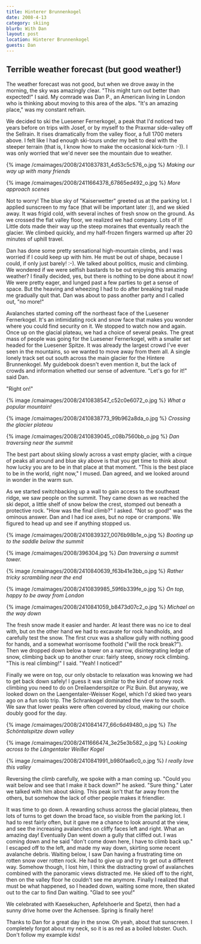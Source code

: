 ```yaml
---
title: Hinterer Brunnenkogel
date: 2008-4-13
category: skiing
blurb: With Dan
layout: post
location: Hinterer Brunnenkogel
guests: Dan
---
```


Terrible weather forecast (but good weather!)
---

The weather forecast was not good, but when we drove away in the morning, the
sky was amazingly clear. "This might turn out better than expected!" I said. My
comrade was Dan P., an American living in London who is thinking about moving
to this area of the alps. "It's an amazing place," was my constant refrain.


We decided to ski the Luesener Fernerkogel, a peak that I'd noticed two years
before on trips with Josef, or by myself to the Praxmar side-valley off the
Sellrain. It rises dramatically from the valley floor, a full 1700 meters
above. I felt like I had enough ski-tours under my belt to deal with the
steeper terrain (that is, I know how to make the occasional kick-turn :-)). I
was only worried that we'd never see the mountain due to weather.

{% image /cmaimages/2008/2410837831_4d53c5c576_o.jpg %}
_Making our way up with many friends_

{% image /cmaimages/2008/2411664378_67865ed492_o.jpg %}
_More approach scenes_

Not to worry! The blue sky of "Kaiserwetter" greeted us at the parking lot. I
applied sunscreen to my face (that will be important later :)), and we skied
away. It was frigid cold, with several inches of fresh snow on the ground. As
we crossed the flat valley floor, we realized we had company. Lots of it!
Little dots made their way up the steep moraines that eventually reach the
glacier. We climbed quickly, and my half-frozen fingers warmed up after 20
minutes of uphill travel.

Dan has done some pretty sensational high-mountain climbs, and I was worried if
I could keep up with him. He must be out of shape, because I could, if only
just barely! :-). We talked about politics, music and climbing. We wondered if
we were selfish bastards to be out enjoying this amazing weather? I finally
decided, yes, but there is nothing to be done about it now! We were pretty
eager, and lunged past a few parties to get a sense of space. But the heaving
and wheezing I had to do after breaking trail made me gradually quit that. Dan
was about to pass another party and I called out, "no more!"

Avalanches started coming off the northeast face of the Luesener Fernerkogel.
It's an intimidating rock and snow face that makes you wonder where you could
find security on it. We stopped to watch now and again. Once up on the glacial
plateau, we had a choice of several peaks. The great mass of people was going
for the Luesener Fernerkogel, with a smaller set headed for the Luesener
Spitze. It was already the largest crowd I've ever seen in the mountains, so we
wanted to move away from them all. A single lonely track set out south across
the main glacier for the Hintere Brunnenkogel. My guidebook doesn't even
mention it, but the lack of crowds and information whetted our sense of
adventure. "Let's go for it!" said Dan.

"Right on!"

{% image /cmaimages/2008/2410838547_c52c0e6072_o.jpg %}
_What a popular mountain!_

{% image /cmaimages/2008/2410838773_99b962a8da_o.jpg %}
_Crossing the glacier plateau_

{% image /cmaimages/2008/2410839045_c08b7560bb_o.jpg %}
_Dan traversing near the summit_

The best part about skiing slowly across a vast empty glacier, with a cirque of
peaks all around and blue sky above is that you get time to think about how
lucky you are to be in that place at that moment. "This is the best place to be
in the world, right now," I mused. Dan agreed, and we looked around in wonder
in the warm sun.

As we started switchbacking up a wall to gain access to the southeast ridge, we
saw people on the summit. They came down as we reached the ski depot, a little
shelf of snow below the crest, stomped out beneath a protective rock. "How was
the final climb?" I asked. "Not so good!" was the ominous answer. Dan and I had
ice axes, but no rope or crampons. We figured to head up and see if anything
stopped us.

{% image /cmaimages/2008/2410839327_0076b98b1e_o.jpg %}
_Booting up to the saddle below the summit_

{% image /cmaimages/2008/396304.jpg %}
_Dan traversing a summit tower._

{% image /cmaimages/2008/2410840639_f63b41e3bb_o.jpg %}
_Rather tricky scrambling near the end_

{% image /cmaimages/2008/2410839985_59f6b339fe_o.jpg %}
_On top, happy to be away from London_

{% image /cmaimages/2008/2410841059_b8473d07c2_o.jpg %}
_Michael on the way down_

The fresh snow made it easier and harder. At least there was no ice to deal
with, but on the other hand we had to excavate for rock handholds, and
carefully test the snow. The first crux was a shallow gully with nothing good
for hands, and a somewhat worrisome foothold ("will the rock break?"). Then we
dropped down below a tower on a narrow, disintegrating ledge of snow, climbing
back up to another crux: fairly steep, snowy rock climbing. "This is real
climbing!" I said. "Yeah! I noticed!"

Finally we were on top, our only obstacle to relaxation was knowing we had to
get back down safely! I guess it was similar to the kind of snowy rock climbing
you need to do on Dreilaenderspitze or Piz Buin. But anyway, we looked down on
the Laengentaler-Weisser Kogel, which I'd skied two years ago on a fun solo
trip. The Schrankogel dominated the view to the south. We saw that lower peaks
were often covered by cloud, making our choice doubly good for the day.

{% image /cmaimages/2008/2410841477_66c6d49480_o.jpg %}
_The Schöntalspitze down valley_

{% image /cmaimages/2008/2411666474_3e25e3b582_o.jpg %}
_Looking across to the Längentaler Weißer Kogel_

{% image /cmaimages/2008/2410841991_b980faa6c0_o.jpg %}
_I really love this valley_

Reversing the climb carefully, we spoke with a man coming up. "Could you wait
below and see that I make it back down?" he asked. "Sure thing." Later we
talked with him about skiing. This peak isn't that far away from the others,
but somehow the lack of other people makes it friendlier. 

It was time to go down. A rewarding schuss across the glacial plateau, then
lots of turns to get down the broad face, so visible from the parking lot. I
had to rest fairly often, but it gave me a chance to look around at the view,
and see the increasing avalanches on cliffy faces left and right. What an
amazing day! Eventually Dan went down a gully that cliffed out. I was coming
down and he said "don't come down here, I have to climb back up." I escaped off
to the left, and made my way down, skirting some recent avalanche debris.
Waiting below, I saw Dan having a frustrating time on rotten snow over rotten
rock. He had to give up and try to get out a different way. Somehow though, I
lost him, I think the distracting growl of avalanches combined with the
panoramic views distracted me. He skied off to the right, then on the valley
floor he couldn't see me anymore. Finally I realized that must be what
happened, so I headed down, waiting some more, then skated out to the car to
find Dan waiting. "Glad to see you!"

We celebrated with Kaesekuchen, Apfelshoerle and Spetzi, then had a sunny drive
home over the Achensee. Spring is finally here!

Thanks to Dan for a great day in the snow. Oh yeah, about that sunscreen. I
completely forgot about my neck, so it is as red as a boiled lobster. Ouch.
Don't follow my example kids!

